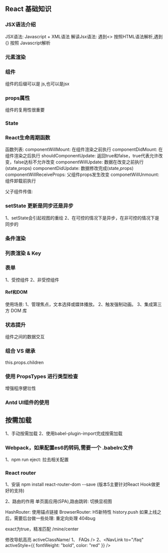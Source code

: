 <!--
 * @Author: FengZiShuo
 * @Date: 2020-08-26 14:07:50
 * @LastEditors: FengZiShuo
 * @LastEditTime: 2020-08-31 13:48:21
-->
## React 基础知识

### JSX语法介绍
JSX语法: Javascript + XML语法
解读Jsx语法: 遇到<> 按照HTML语法解析,遇到 {} 按照 Javascript解析

### 元素渲染

### 组件
组件的后缀可以是 js,也可以是jsx

### props属性
组件的复用性很重要

### State

### React生命周期函数
函数列表:
    componentWillMount: 在组件渲染之前执行
    componentDidMount: 在组件渲染之后执行
    shouldComponentUpdate: 返回true和false，true代表允许改变，false达标不允许改变
    componentWillUpdate: 数据在改变之前执行(state,props)
    componentDidUpdate: 数据修改完成(state,props)
    componentWillReceiveProps: 父组件props发生改变
    componetWillUnmount: 组件卸载前执行

父子组件传值:

### setState 更新是同步还是异步
1、setState会引起视图的重绘
2、在可控的情况下是异步，在非可控的情况下是同步的

### 条件渲染

### 列表渲染 & Key


### 表单
1、受控组件
2、非受控组件

#### Ref和DOM
使用场景:
1、管理焦点，文本选择或媒体播放。
2、触发强制动画。
3、集成第三方 DOM 库

### 状态提升
组件之间的数据交互

### 组合 VS 继承
this.props.children

### 使用 PropsTypes 进行类型检查
增强程序健壮性

### Antd UI组件的使用
## 按需加载
1、手动按需加载
2、使用babel-plugin-import完成按需加载


### Webpack，如果配置es6的转码,需要一个 .babelrc文件
1、npm run eject: 拉去相关配置

### React router
1、安装 npm install react-router-dom --save (版本5主要针对React Hook做更好的支持)

2、路由的作用
    单页面应用(SPA),路由跳转: 切换显视图

HashRouter: 使用锚点链接
BrowserRouter: H5新特性  history.push   如果上线之后，需要后台做一些处理: 重定向处理 404bug

exact为true，精准匹配 /mine/center

修改导航高亮 activeClassName/
1、<NavLink to="/faq" activeClassName="selected">
  FAQs />
2、<NavLink
  to="/faq"
  activeStyle={{
    fontWeight: "bold",
    color: "red"
  }}
/>